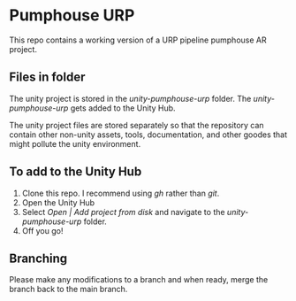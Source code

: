 Pumphouse URP
==============

This repo contains a working version of a URP pipeline pumphouse AR project.

## Files in folder

The unity project is stored in the *unity-pumphouse-urp* folder. 
The *unity-pumphouse-urp* gets added to the Unity Hub.

The unity project files are stored separately so that the repository can contain
other non-unity assets, tools, documentation, and other goodes that might
pollute the unity environment.

## To add to the Unity Hub

1. Clone this repo.  I recommend using *gh* rather than *git*.
1. Open the Unity Hub
1. Select *Open | Add project from disk* and navigate to the *unity-pumphouse-urp* folder.
1. Off you go!

## Branching

Please make any modifications to a branch and when ready, merge the branch back to the main branch.
